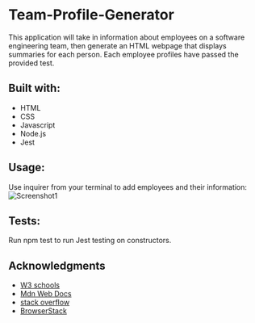 # Team-Profile-Generator

This application will take in information about employees on a software engineering team, then generate an HTML webpage that displays summaries for each person. Each employee profiles have passed the provided test.

## Built with:
* HTML
* CSS
* Javascript
* Node.js
* Jest

## Usage:
Use inquirer from your terminal to add employees and their information:
![Screenshot1](https://github.com/AsmaH5/Team-Profile-Generator/assets/97250633/cefd971c-6930-41fc-9d17-a060f368d6cb)
## Tests:
Run npm test to run Jest testing on constructors.

## Acknowledgments
* [W3 schools](https://www.w3schools.com)
* [Mdn Web Docs](https://developer.mozilla.org/en-US/docs/Web/JavaScript)
* [stack overflow](https://stackoverflow.com/)
* [BrowserStack](https://www.browserstack.com/guide/unit-testing-for-nodejs-using-jest)
